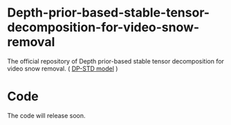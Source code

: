 # Depth-prior-based-stable-tensor-decomposition-for-video-snow-removal 
The official repository of Depth prior-based stable tensor decomposition for video snow removal.
( [DP-STD model](https://papers.ssrn.com/sol3/papers.cfm?abstract_id=4515234) )

# Code
The code will release soon.

